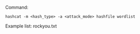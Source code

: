Command:
```shell
hashcat -m <hash_type> -a <attack_mode> hashfile wordlist
```
Example list: rockyou.txt